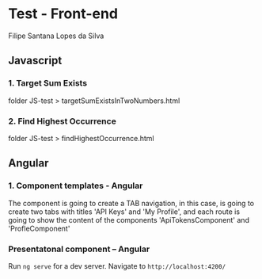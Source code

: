 # Test - Front-end

Filipe Santana Lopes da Silva


## Javascript

### 1. Target Sum Exists

folder JS-test > targetSumExistsInTwoNumbers.html

### 2. Find Highest Occurrence

folder JS-test > findHighestOccurrence.html


## Angular

### 1. Component templates - Angular

The component is going to create a TAB navigation, in this case, is going to create two tabs with titles 'API Keys' and 'My Profile', and each route is going to show the content of the components 'ApiTokensComponent' and 'ProfleComponent'

### Presentatonal component – Angular

Run `ng serve` for a dev server. Navigate to `http://localhost:4200/`